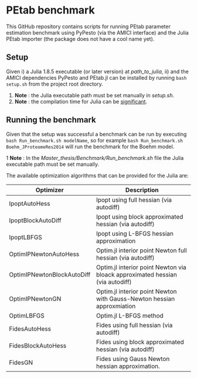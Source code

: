 # PEtab benchmark

This GitHub repository contains scripts for running PEtab parameter estimation benchmark using PyPesto (via the AMICI interface) and the Julia PEtab importer (the package does not have a cool name yet). 

## Setup 

Given i) a Julia 1.8.5 executable (or later version) at *path\_to\_julia*, ii) and the AMICI dependencies PyPesto and PEtab.jl can be installed by running ```bash setup.sh``` from the project root directory. 

1. **Note** : the Julia executable path must be set manually in *setup.sh*.
2. **Note** : the compilation time for Julia can be [significant](https://xkcd.com/303/). 

## Running the benchmark

Given that the setup was successful a benchmark can be run by executing ```bash Run_benchmark.sh modelName```, so for example ```bash Run_benchmark.sh Boehm_JProteomeRes2014``` will run the benchmark for the Boehm model.

1 **Note** : In the *Master_thesis/Benchmark/Run_benchmark.sh* file the Julia executable path must be set manually.

The available optimization algorithms that can be provided for the Julia are:

| Optimizer      | Description |
| ----------- | ----------- |
| IpoptAutoHess      | Ipopt using full hessian (via autodiff)|
| IpoptBlockAutoDiff   | Ipopt using block approximated hessian (via autodiff)        |
| IpoptLBFGS   | Ipopt using L-BFGS hessian approximation        |
| OptimIPNewtonAutoHess   | Optim.jl interior point Newton full hessian (via autodiff)   |
| OptimIPNewtonBlockAutoDiff   | Optim.jl interior point Newton via bloack approximated hessian (via autodiff)        |
| OptimIPNewtonGN   | Optim.jl interior point Newton with Gauss-Newton hessian approxmiation        |
| OptimLBFGS   | Optim.jl L-BFGS method|
| FidesAutoHess      | Fides using full hessian (via autodiff)|
| FidesBlockAutoHess   | Fides using block approximated hessian (via autodiff)        |
| FidesGN   | Fides using Gauss Newton hessian approximation.